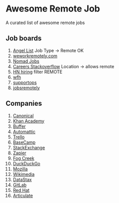 Awesome Remote Job
==================

A curated list of awesome remote jobs

## Job boards
  1. [Angel List](https://angel.co/jobs) Job Type -> Remote OK
  1. [weworkremotely.com](https://weworkremotely.com/)
  1. [Nomad Jobs](http://nomadjobs.io/)
  1. [Careers Stackoverflow](http://careers.stackoverflow.com/) Location -> allows remote
  1. [HN hiring](http://hnhiring.me/) filter REMOTE
  1. [wfh](https://www.wfh.io/)
  1. [supportops](http://jobs.supportops.co/category/remote/)
  1. [jobsremotely](https://jobsremotely.com)
  
## Companies
  1. [Canonical](http://www.canonical.com/careers/all-vacancies)
  1. [Khan Academy](https://www.khanacademy.org/careers)
  1. [Buffer](http://jobs.bufferapp.com/)
  1. [Automattic](http://automattic.com/work-with-us/)
  1. [Trello](https://trello.com/jobs)
  1. [BaseCamp](https://basecamp.com/team)
  1. [StackExchange](http://stackexchange.com/work-here)
  1. [Zapier](https://zapier.com/jobs/)
  1. [Fog Creek](http://www.fogcreek.com/careers/)
  1. [DuckDuckGo](https://duck.co/help/company/hiring)
  1. [Mozilla](https://careers.mozilla.org/en-US/listings/)
  1. [Wikimedia](http://wikimediafoundation.org/wiki/Work_with_us)
  1. [DataStax](http://www.datastax.com/company/careers)
  1. [GitLab](https://about.gitlab.com/jobs/) 
  1. [Red Hat](http://jobs.redhat.com/) 
  1. [Articulate](https://www.articulate.com/company/careers.php) 
